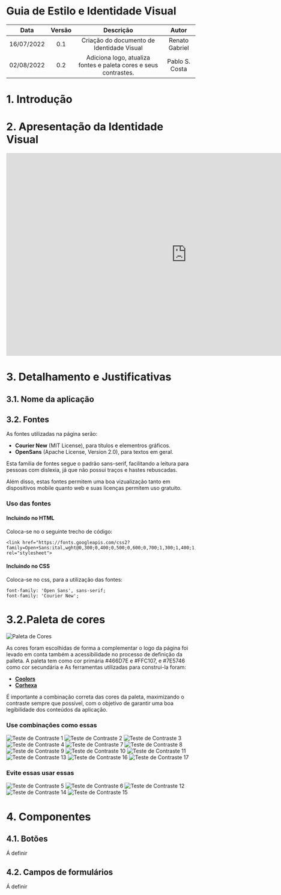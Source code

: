 # Guia de Estilo e Identidade Visual

| Data | Versão | Descrição | Autor |
| :-: | :-: | :-: | :-: |
| 16/07/2022 | 0.1 | Criação do documento de Identidade Visual | Renato Gabriel |
| 02/08/2022 | 0.2 | Adiciona logo, atualiza fontes e paleta cores e seus contrastes. | Pablo S. Costa |

# 1. Introdução

# 2. Apresentação da Identidade Visual

<iframe src="https://docs.google.com/presentation/d/e/2PACX-1vSvMFDcCdfWP0mqZpcuShpTH0Je8aQZvF3ZeLZfLLYKyDNINb5WfyVPU8P64sG94PylgKg1VKqEI3cz/embed?start=false&loop=true&delayms=5000" frameborder="0" width="960" height="540" allowfullscreen="true" mozallowfullscreen="true" webkitallowfullscreen="true"></iframe>

# 3. Detalhamento e Justificativas

## 3.1. Nome da aplicação

## 3.2. Fontes

As fontes utilizadas na página serão:

 - **Courier New** (MIT License), para títulos e elementros gráficos.
 - **OpenSans** (Apache License, Version 2.0), para textos em geral.

Esta familia de fontes segue o padrão sans-serif, facilitando a leitura para pessoas com dislexia, já que não possui traços e hastes rebuscadas.

Além disso, estas fontes permitem uma boa vizualização tanto em dispositivos mobile quanto web e suas licenças permitem uso gratuito.

### Uso das fontes

#### Incluindo no HTML

Coloca-se no <head> o seguinte trecho de código:

	<link href="https://fonts.googleapis.com/css2?family=Open+Sans:ital,wght@0,300;0,400;0,500;0,600;0,700;1,300;1,400;1,500;1,600;1,800&display=swap" rel="stylesheet"> 

#### Incluindo no CSS

Coloca-se no css, para a utilização das fontes:

	font-family: 'Open Sans', sans-serif;
	font-family: 'Courier New';

# 3.2.Paleta de cores

![Paleta de Cores](Imgs/Identidade/Paleta_de_Cores.png)

As cores foram escolhidas de forma a complementar o logo da página foi levado em conta também a acessibilidade no processo de definição da palleta. A paleta tem como cor primária #466D7E e #FFC107, e #7E5746 como cor secundária e 
As ferramentas utilizadas para construi-la foram:

- [**Coolors**](https://coolors.co/3f3f3f-c8c8c8-466d7e-ffc107-7e5746)
- [**Corhexa**](https://corhexa.com/ffc107)

É importante a combinação correta das cores da paleta, maximizando o contraste sempre que possível, com o objetivo de garantir uma boa legibilidade dos conteúdos da aplicação.

### Use combinações como essas

<div class="contraste">

![Teste de Contraste 1](Imgs/Identidade/01-Teste_de_contraste.png)
![Teste de Contraste 2](Imgs/Identidade/02-Teste_de_contraste.png)
![Teste de Contraste 3](Imgs/Identidade/03-Teste_de_contraste.png)
![Teste de Contraste 4](Imgs/Identidade/04-Teste_de_contraste.png)
![Teste de Contraste 7](Imgs/Identidade/07-Teste_de_contraste.png) 
![Teste de Contraste 8](Imgs/Identidade/08-Teste_de_contraste.png) 
![Teste de Contraste 9](Imgs/Identidade/09-Teste_de_contraste.png) 
![Teste de Contraste 10](Imgs/Identidade/10-Teste_de_contraste.png) 
![Teste de Contraste 11](Imgs/Identidade/11-Teste_de_contraste.png) 
![Teste de Contraste 13](Imgs/Identidade/13-Teste_de_contraste.png) 
![Teste de Contraste 16](Imgs/Identidade/16-Teste_de_contraste.png) 
![Teste de Contraste 17](Imgs/Identidade/17-Teste_de_contraste.png) 

</div>

### Evite essas usar essas

<div class="contraste">

![Teste de Contraste 5](Imgs/Identidade/05-Teste_de_contraste.png)
![Teste de Contraste 6](Imgs/Identidade/06-Teste_de_contraste.png)
![Teste de Contraste 12](Imgs/Identidade/12-teste_de_contraste.png) 
![Teste de Contraste 14](Imgs/Identidade/14-teste_de_contraste.png) 
![Teste de Contraste 15](Imgs/Identidade/15-teste_de_contraste.png) 

</div>

# 4. Componentes

## 4.1. Botões

Á definir

## 4.2. Campos de formulários

Á definir